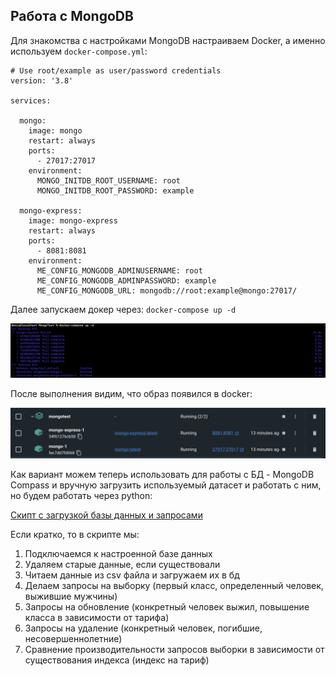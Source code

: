 ## Работа с MongoDB



Для знакомства с настройками MongoDB настраиваем Docker, а именно используем `docker-compose.yml`:

```
# Use root/example as user/password credentials
version: '3.8'

services:

  mongo:
    image: mongo
    restart: always
    ports:
      - 27017:27017
    environment:
      MONGO_INITDB_ROOT_USERNAME: root
      MONGO_INITDB_ROOT_PASSWORD: example

  mongo-express:
    image: mongo-express
    restart: always
    ports:
      - 8081:8081
    environment:
      ME_CONFIG_MONGODB_ADMINUSERNAME: root
      ME_CONFIG_MONGODB_ADMINPASSWORD: example
      ME_CONFIG_MONGODB_URL: mongodb://root:example@mongo:27017/
```


Далее запускаем докер через: `docker-compose up -d`

![alt text](/data/docker-compose-up.png) 


После выполнения видим, что образ появился в docker:

![alt text](/data/docker-success.png)


Как вариант можем теперь использовать для работы с БД - MongoDB Compass и вручную загрузить используемый датасет и работать с ним, но будем работать через python:

[Скипт с загрузкой базы данных и запросами](/data/mongoDB_script.py)


Если кратко, то в скрипте мы:
1. Подключаемся к настроенной базе данных
2. Удаляем старые данные, если существовали
3. Читаем данные из csv файла и загружаем их в бд
4. Делаем запросы на выборку (первый класс, определенный человек, выжившие мужчины)
5. Запросы на обновление (конкретный человек выжил, повышение класса в зависимости от тарифа)
6. Запросы на удаление (конкретный человек, погибшие, несовершеннолетние)
7. Сравнение производительности запросов выборки в зависимости от существования индекса (индекс на тариф)